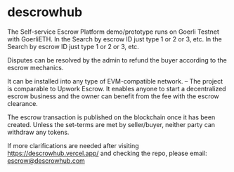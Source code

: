 # descrowhub

The Self-service Escrow Platform demo/prototype runs on Goerli Testnet with GoerliETH. In the Search by escrow ID just type 1 or 2 or 3, etc. In the Search by escrow ID just type 1 or 2 or 3, etc. 

Disputes can be resolved by the admin to refund the buyer according to the escrow mechanics.

It can be installed into any type of EVM-compatible network.
– The project is comparable to Upwork Escrow. It enables anyone to start a decentralized escrow business and the owner can benefit from the fee with the escrow clearance.

The escrow transaction is published on the blockchain once it has been created. Unless the set-terms are met by seller/buyer, neither party can withdraw any tokens. 

If more clarifications are needed after visiting https://descrowhub.vercel.app/ and checking the repo, please email: escrow@descrowhub.com

